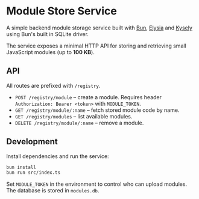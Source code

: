# Module Store Service

A simple backend module storage service built with [Bun](https://bun.sh/), [Elysia](https://elysiajs.com) and [Kysely](https://kysely.dev) using Bun's built in SQLite driver.

The service exposes a minimal HTTP API for storing and retrieving small JavaScript modules (up to **100 KB**).

## API

All routes are prefixed with `/registry`.

- `POST /registry/module` – create a module. Requires header `Authorization: Bearer <token>` with `MODULE_TOKEN`.
- `GET /registry/module/:name` – fetch stored module code by name.
- `GET /registry/modules` – list available modules.
- `DELETE /registry/module/:name` – remove a module.

## Development

Install dependencies and run the service:

```bash
bun install
bun run src/index.ts
```

Set `MODULE_TOKEN` in the environment to control who can upload modules. The database is stored in `modules.db`.

